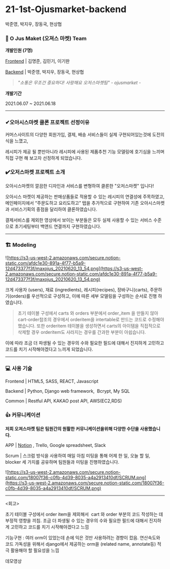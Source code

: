 # 21-1st-Ojusmarket-backend
박준영, 박지우, 장동국, 현상협
### 🌽 O Jus Maket (오져스 마켓) **Team**

**개발인원 (7명)**

[Frontend](https://github.com/wecode-bootcamp-korea/21-1st-Ojusmarket-frontend) |  김명준, 김민기, 이기완

[Backend](https://github.com/wecode-bootcamp-korea/21-1st-Ojusmarket-backend) | 박준영, 박지우, 장동국, 현상협

> *"소통은 무조건 중요하다! 사랑해요 오저스마켓팀" - ojusmarket -*

**개발기간**

2021.06.07 ~ 2021.06.18

---

### ✔오아시스마켓 클론 프로젝트 선정이유

커머스사이트의 다양한 회원가입, 결제, 배송 서비스들이 실제 구현되어있는것에 도전의식을 느꼈고, 

레시피가 제공 될 뿐만아니라 레시피에 사용된 제품추천 기능 모델링에 호기심을 느끼며 직접 구현 해 보고자 선정하게 되었습니다.

### ✔️오저스마켓 프로젝트 소개

오아시스마켓의 깔끔한 디자인과 서비스를 변형하여 클론한 "오저스마켓" 입니다!

오아시스 마켓이 제공하는 판매상품들로 적용할 수 있는 레시피의 연결성에 주목하였고, 메인페이지에서 “주문도하고 요리도하고” 탭을 추가적으로 구현하여 기존 오아시스마켓과 서비스기획의 중점을 달리하여 클론하였습니다.

결제서비스를 제외한 영상에서 보이는 부분들은 모두 실제 사용할 수 있는 서비스 수준으로 초기세팅부터 백앤드 연결까지 구현하였습니다.

---

### 🏗 Modeling

![https://s3-us-west-2.amazonaws.com/secure.notion-static.com/afdc1e30-891a-4f77-b5a9-12d473377f3f/maxojus_20210620_13_54.png](https://s3-us-west-2.amazonaws.com/secure.notion-static.com/afdc1e30-891a-4f77-b5a9-12d473377f3f/maxojus_20210620_13_54.png)

크게 사용자 (users), 재료 (ingredients), 레시피(recipes), 장바구니(carts), 주문하기(orders)를 우선적으로 구성하고, 이에 따른 세부 모델링을 구성하는 순서로 진행 하였습니다.

> 초기 테이블 구성에서 carts 와 orders 부분에서 order_item 을 만들지 않아 cart-order참조의 경우에서 orderitem을 intertable로 만드는 코드로 수정해야 했습니다.
또한 orderitem 테이블을 생성하면서 carts의 아이템을 직접적으로 삭제할 경우 orderitem도 사라지는 경우를 간과한 부분이 아쉽습니다.

이에 따라 조금 더 파생될 수 있는 경우의 수와 필요한 필드에 대해서 진지하게 고민하고 코드를 치기 시작해야겠다고 느끼게 되었습니다.

---

### 💻 사용 기술

Frontend | HTML5, SASS, REACT, Javascript

Backend |  Python, Django web framework,  Bcrypt, My SQL

Common | Restful API, KAKAO post API, AWS(EC2,RDS)

### 👍 커뮤니케이션

**저희 오져스마켓 팀은 팀원간의 원활한 커뮤니케이션을위해 다양한 수단을 사용했습니다.**

APP | [Notion](https://www.notion.so/163f5d1be77f4dd7a33ec0377c2f0a6a) , Trello, Google spreadsheet, Slack

Scrum | 스크럼 방식을 사용하여 매일 아침 미팅을 통해 어제 한 일, 오늘 할 일, blocker 세 가지를 공유하며 팀원들과 미팅을 진행하였습니다.

![https://s3-us-west-2.amazonaws.com/secure.notion-static.com/18007f36-c0fb-4d39-8035-a4a2913410df/SCRUM.png](https://s3-us-west-2.amazonaws.com/secure.notion-static.com/18007f36-c0fb-4d39-8035-a4a2913410df/SCRUM.png)

---

<회고>

초기 테이블 구성에서 order item을 제외해서  cart 와 order 부분의 코드 작성하는 데 부정적 영향을 끼침. 조금 더 파생될 수 있는 경우의 수와 필요한 필드에 대해서 진지하게 고민하고 코드를 치기 시작해야겠다고 느낌

기능구현 : 여러 orm이 있었는데 손에 익은 것만 사용하려는 경향이 컸음. 연산속도와 코드 가독성을 위해서 django에서 제공하는 orm을 (related name, annotate등) 적극 활용해야 할 필요성을 느낌

데모영상
